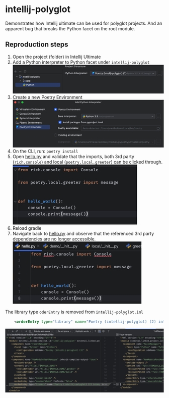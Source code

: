 # intellij-polyglot
Demonstrates how Intellij ultimate can be used for polyglot projects.
And an apparent bug that breaks the Python facet on the root module.

## Reproduction steps
1. Open the project (folder) in Intellij Ultimate
2. Add a Python interpreter to Python facet under `intellij-polyglot`
![facet](img/facet-interpreter.png)
3. Create a new Poetry Environment
![sdk](img/add-sdk.png)
4. On the CLI, run: `poetry install`
5. Open [hello.py](poetry/demo/hello.py) and validate that the imports, both 3rd party (`rich.console`) and local (`poetry.local.greeter`) can be clicked through.
![hello world file](img/hello_world_file.png)
6. Reload gradle
7. Navigate back to [hello.py](poetry/demo/hello.py) and observe that the referenced 3rd party dependencies are no longer accessible.
![broken import](img/broken.png)

The library type `oderEntry` is removed from `intellij-polyglot.iml`
```xml
    <orderEntry type="library" name="Poetry (intellij-polyglot) (2) interpreter library" level="application" />
```
![removed](img/removed.png)
